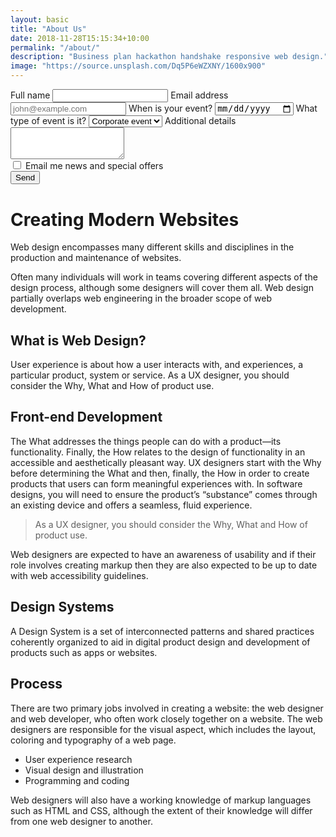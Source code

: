 ```yaml
---
layout: basic
title: "About Us"
date: 2018-11-28T15:15:34+10:00
permalink: "/about/"
description: "Business plan hackathon handshake responsive web design."
image: "https://source.unsplash.com/Dq5P6eWZXNY/1600x900"
---
```



<form name="contact" method="POST" data-netlify="true">
	<div class="mt-8 max-w-md">
	  <div class="grid grid-cols-1 gap-6">
	    <label class="block">
	      <span class="text-gray-700">Full name</span>
	      <input
	        type="text"
	        class="
	          mt-1
	          block
	          w-full
	          rounded-md
	          bg-gray-100
	          border-transparent
	          focus:border-gray-500 focus:bg-white focus:ring-0
	        "
	        placeholder=""
	        name="name"
	      />
	    </label>
	    <label class="block">
	      <span class="text-gray-700">Email address</span>
	      <input
	        type="email"
	        class="
	          mt-1
	          block
	          w-full
	          rounded-md
	          bg-gray-100
	          border-transparent
	          focus:border-gray-500 focus:bg-white focus:ring-0
	        "
	        placeholder="john@example.com"
	        name="email"
	      />
	    </label>
	    <label class="block">
	      <span class="text-gray-700">When is your event?</span>
	      <input
	        type="date"
	        class="
	          mt-1
	          block
	          w-full
	          rounded-md
	          bg-gray-100
	          border-transparent
	          focus:border-gray-500 focus:bg-white focus:ring-0
	        "
	        name="date"
	      />
	    </label>
	    <label class="block">
	      <span class="text-gray-700">What type of event is it?</span>
	      <select
	        class="
	          block
	          w-full
	          mt-1
	          rounded-md
	          bg-gray-100
	          border-transparent
	          focus:border-gray-500 focus:bg-white focus:ring-0
	        "
	        name="eventType"
	      >
	        <option>Corporate event</option>
	        <option>Wedding</option>
	        <option>Birthday</option>
	        <option>Other</option>
	      </select>
	    </label>
	    <label class="block">
	      <span class="text-gray-700">Additional details</span>
	      <textarea
	        class="
	          mt-1
	          block
	          w-full
	          rounded-md
	          bg-gray-100
	          border-transparent
	          focus:border-gray-500 focus:bg-white focus:ring-0
	        "
	        rows="3"
	        name="details"
	      ></textarea>
	    </label>
	    <div class="block">
	      <div class="mt-2">
	        <div>
	          <label class="inline-flex items-center">
	            <input
	              type="checkbox"
	              class="
	                rounded
	                bg-gray-200
	                border-transparent
	                focus:border-transparent focus:bg-gray-200
	                text-gray-700
	                focus:ring-1 focus:ring-offset-2 focus:ring-gray-500
	              "
	              name="email_me"
	            />
	            <span class="ml-2">Email me news and special offers</span>
	          </label>
	        </div>
	      </div>
	    </div>
	    <div class="block">
	      <div class="mt-2">
	      	<button type="submit">Send</button>
	      </div>
	    </div>
	  </div>
	</div>
</form>


# Creating Modern Websites

Web design encompasses many different skills and disciplines in the production and maintenance of websites.

Often many individuals will work in teams covering different aspects of the design process, although some designers will cover them all. Web design partially overlaps web engineering in the broader scope of web development.

## What is Web Design?

User experience is about how a user interacts with, and experiences, a particular product, system or service. As a UX designer, you should consider the Why, What and How of product use.

## Front-end Development

The What addresses the things people can do with a product—its functionality. Finally, the How relates to the design of functionality in an accessible and aesthetically pleasant way. UX designers start with the Why before determining the What and then, finally, the How in order to create products that users can form meaningful experiences with. In software designs, you will need to ensure the product’s “substance” comes through an existing device and offers a seamless, fluid experience.

> As a UX designer, you should consider the Why, What and How of product use.

Web designers are expected to have an awareness of usability and if their role involves creating markup then they are also expected to be up to date with web accessibility guidelines.

## Design Systems

A Design System is a set of interconnected patterns and shared practices coherently organized to aid in digital product design and development of products such as apps or websites.

## Process

There are two primary jobs involved in creating a website: the web designer and web developer, who often work closely together on a website. The web designers are responsible for the visual aspect, which includes the layout, coloring and typography of a web page.

- User experience research
- Visual design and illustration
- Programming and coding


Web designers will also have a working knowledge of markup languages such as HTML and CSS, although the extent of their knowledge will differ from one web designer to another.
